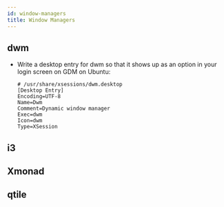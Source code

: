 ```yaml
---
id: window-managers
title: Window Managers
---
```



## dwm
- Write a desktop entry for dwm so that it shows up as an option in your login
  screen on GDM on Ubuntu:

  ```
  # /usr/share/xsessions/dwm.desktop
  [Desktop Entry]
  Encoding=UTF-8
  Name=Dwm
  Comment=Dynamic window manager
  Exec=dwm
  Icon=dwm
  Type=XSession 
  ```


## i3

## Xmonad

## qtile

